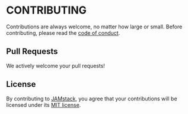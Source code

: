 # CONTRIBUTING

Contributions are always welcome, no matter how large or small. Before contributing,
please read the [code of conduct](CODE_OF_CONDUCT.md).

## Pull Requests
We actively welcome your pull requests!

## License

By contributing to [JAMstack](https://jamstack.org/), you agree that your contributions will be licensed
under its [MIT license](LICENSE).
